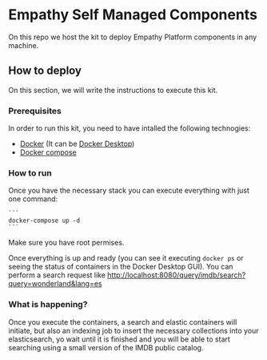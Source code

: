 # Empathy Self Managed Components
On this repo we host the kit to deploy Empathy Platform components in any machine.

## How to deploy
On this section, we will write the instructions to execute this kit.

### Prerequisites
In order to run this kit, you need to have intalled the following technogies:
* [Docker](https://www.docker.com/) (It can be [Docker Desktop](https://www.docker.com/products/docker-desktop/))
* [Docker compose](https://docs.docker.com/compose/install/)

### How to run
Once you have the necessary stack you can execute everything with just one command:

    ```
    docker-compose up -d
    ```
Make sure you have root permises.

Once everything is up and ready (you can see it executing `docker ps` or seeing the status of containers in the Docker Desktop GUI). You can perform a search request like [http://localhost:8080/query/imdb/search?query=wonderland&lang=es](http://localhost:8080/query/imdb/search?query=wonderland&lang=es)

### What is happening?
Once you execute the containers, a search and elastic containers will initiate, but also an indexing job to insert the necessary collections into your elasticsearch, yo wait until it is finished and you will be able to start searching using a small version of the IMDB public catalog.